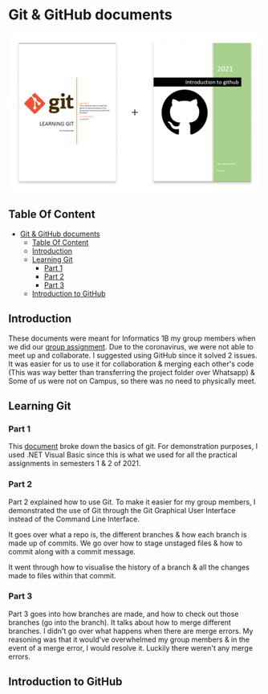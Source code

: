 # Git & GitHub documents

![cover](./cover.png)

## Table Of Content

- [Git \& GitHub documents](#git--github-documents)
  - [Table Of Content](#table-of-content)
  - [Introduction](#introduction)
  - [Learning Git](#learning-git)
    - [Part 1](#part-1)
    - [Part 2](#part-2)
    - [Part 3](#part-3)
  - [Introduction to GitHub](#introduction-to-github)

## Introduction

These documents were meant for Informatics 1B my group members when we did our [group assignment](https://github.com/ThaBeanBoy/GroupPrac). Due to the coronavirus, we were not able to meet up and collaborate. I suggested using GitHub since it solved 2 issues. It was easier for us to use it for collaboration & merging each other's code (This was way better than transferring the project folder over Whatsapp) & Some of us were not on Campus, so there was no need to physically meet.

## Learning Git

### Part 1

This [document](./Git%20Intro.pdf) broke down the basics of git. For demonstration purposes, I used .NET Visual Basic since this is what we used for all the practical assignments in semesters 1 & 2 of 2021.

### Part 2

Part 2 explained how to use Git. To make it easier for my group members, I demonstrated the use of Git through the Git Graphical User Interface instead of the Command Line Interface.

It goes over what a repo is, the different branches & how each branch is made up of commits. We go over how to stage unstaged files & how to commit along with a commit message.

It went through how to visualise the history of a branch & all the changes made to files within that commit.

### Part 3

Part 3 goes into how branches are made, and how to check out those branches (go into the branch). It talks about how to merge different branches. I didn't go over what happens when there are merge errors. My reasoning was that it would've overwhelmed my group members & in the event of a merge error, I would resolve it. Luckily there weren't any merge errors.

## Introduction to GitHub
